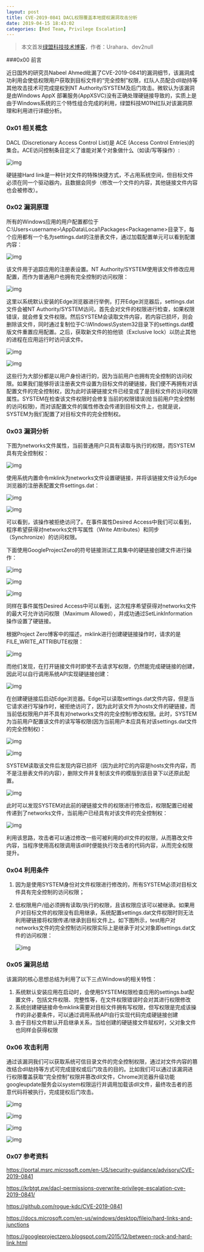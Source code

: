 ```yaml
---
layout: post
title: CVE-2019-0841 DACL权限覆盖本地提权漏洞攻击分析
date: 2019-04-15 18:43:02
categories: [Red Team, Privilege Escalation]
---
```


> 本文首发[绿盟科技技术博客](http://blog.nsfocus.net/cve-2019-0841-dacl/)，作者：Urahara、dev2null

###0x00 前言

近日国外的研究员Nabeel Ahmed纰漏了CVE-2019-0841的漏洞细节，该漏洞成功利用会使低权限用户获取到目标文件的“完全控制”权限，红队人员配合dll劫持等其他攻击技术可完成提权到NT Authority/SYSTEM及后门攻击。微软认为该漏洞是由Windows AppX 部署服务(AppXSVC)没有正确处理硬链接导致的，实质上是由于Windows系统的三个特性组合完成的利用，绿盟科技M01N红队对该漏洞原理和利用进行详细分析。

### 0x01 相关概念

DACL (Discretionary Access Control List)是 ACE (Access Control Entries)的集合。ACE访问控制条目定义了谁能对某个对象做什么（如读/写等操作）:

![img](http://reverse-tcp.xyz/static/img/posts/CVE-2019-0841/CVE-2019-0841-001.jpg)

硬链接Hard link是一种针对文件的特殊快捷方式，不占用系统空间，但目标文件必须在同一个驱动器内，且数据会同步（修改一个文件的内容，其他链接文件内容也会被修改）。

### 0x02 漏洞原理

所有的Windows应用的用户配置都位于C:\Users\<username>\AppData\Local\Packages\<Packagename>目录下，每个应用都有一个名为settings.dat的注册表文件，通过加载配置单元可以看到配置内容：

![img](http://reverse-tcp.xyz/static/img/posts/CVE-2019-0841/CVE-2019-0841-002.jpg)

该文件用于追踪应用的注册表设置。NT Authority/SYSTEM使用该文件修改应用配置，而作为普通用户也拥有完全控制的访问权限：

![img](http://reverse-tcp.xyz/static/img/posts/CVE-2019-0841/CVE-2019-0841-003.jpg)

这里以系统默认安装的Edge浏览器进行举例，打开Edge浏览器后，settings.dat文件会被NT Authority/SYSTEM访问，首先会对文件的权限进行检查，如果权限错误，就会修复文件权限。然后SYSTEM会读取文件内容，若内容已损坏，则会删除该文件，同时通过复制位于C:\WIndows\System32目录下的settings.dat模版文件重置应用配置。之后，获取新文件的拍他锁（Exclusive lock）以防止其他的进程在应用运行时访问该文件。

![img](http://reverse-tcp.xyz/static/img/posts/CVE-2019-0841/CVE-2019-0841-004.jpg)

![img](http://reverse-tcp.xyz/static/img/posts/CVE-2019-0841/CVE-2019-0841-005.jpg)

这些行为大部分都是以用户身份进行的，因为当前用户也拥有完全控制的访问权限。如果我们能够将该注册表文件设置为目标文件的硬链接，我们便不再拥有对该配置文件的完全控制权，因为此时该硬链接文件已经变成了是目标文件的访问权限属性。SYSTEM在检查该文件权限时会修复当前的权限错误(给当前用户完全控制的访问权限)，而对该配置文件的属性修改会传递到目标文件上，也就是说，SYSTEM为我们配置了对目标文件的完全控制权。

### 0x03 漏洞分析

下图为networks文件属性，当前普通用户只具有读取与执行的权限，而SYSTEM具有完全控制权：

![img](http://reverse-tcp.xyz/static/img/posts/CVE-2019-0841/CVE-2019-0841-006.jpg)

使用系统内置命令mklink为networks文件设置硬链接，并将该链接文件设为Edge浏览器的注册表配置文件settings.dat：

![img](http://reverse-tcp.xyz/static/img/posts/CVE-2019-0841/CVE-2019-0841-007.jpg)

![img](http://reverse-tcp.xyz/static/img/posts/CVE-2019-0841/CVE-2019-0841-008.jpg)

可以看到，该操作被拒绝访问了。在事件属性Desired Access中我们可以看到，程序希望获得对networks文件写属性（Write Attributes）和同步（Synchronize）的访问权限。

下面使用GoogleProjectZero的符号链接测试工具集中的硬链接创建文件进行操作：

![img](http://reverse-tcp.xyz/static/img/posts/CVE-2019-0841/CVE-2019-0841-009.jpg)

![img](http://reverse-tcp.xyz/static/img/posts/CVE-2019-0841/CVE-2019-0841-010.jpg)

![img](http://reverse-tcp.xyz/static/img/posts/CVE-2019-0841/CVE-2019-0841-011.jpg)

同样在事件属性Desired Access中可以看到，这次程序希望获得对networks文件的最大可允许访问权限（Maximum Allowed），并成功通过SetLinkInformation操作设置了硬链接。

根据Project Zero博客中的描述，mklink进行创建硬链接操作时，请求的是FILE_WRITE_ATTRIBUTE权限：

![img](http://reverse-tcp.xyz/static/img/posts/CVE-2019-0841/CVE-2019-0841-012.jpg)

而他们发现，在打开链接文件时即使不去请求写权限，仍然能完成硬链接的创建，因此可以自行调用系统API实现硬链接创建：

![img](http://reverse-tcp.xyz/static/img/posts/CVE-2019-0841/CVE-2019-0841-013.jpg)

在创建硬链接后启动Edge浏览器。Edge可以读取settings.dat文件内容，但是当它请求进行写操作时，被拒绝访问了，因为此时该文件为hosts文件的硬链接，而当前低权限用户并不具有对networks文件的完全控制/修改权限。此时，SYSTEM为当前用户配置该文件的读写等权限(因为当前用户本应具有对该settings.dat文件的完全控制权)：

![img](http://reverse-tcp.xyz/static/img/posts/CVE-2019-0841/CVE-2019-0841-014.jpg)

![img](http://reverse-tcp.xyz/static/img/posts/CVE-2019-0841/CVE-2019-0841-015.jpg)

SYSTEM读取该文件后发现内容已损坏（因为此时它的内容是hosts文件内容，而不是注册表文件的内容），删除文件并复制该文件的模版到该目录下以还原此配置。

![img](http://reverse-tcp.xyz/static/img/posts/CVE-2019-0841/CVE-2019-0841-016.jpg)

此时可以发现SYSTEM对此前的硬链接文件的权限进行修改后，权限配置已经被传递到了networks文件，当前用户已经具有对该文件的完全控制权：

![img](http://reverse-tcp.xyz/static/img/posts/CVE-2019-0841/CVE-2019-0841-017.jpg)

利用该思路，攻击者可以通过修改一些可被利用的dll文件的权限，从而篡改文件内容，当程序使用高权限调用该dll时便能执行攻击者的代码内容，从而完全权限提升。

### 0x04 利用条件

1. 因为是使用SYSTEM身份对文件权限进行修改的，所有SYSTEM必须对目标文件具有完全控制的访问权限；

2. 低权限用户/组必须拥有读取/执行的权限，且该权限应该可以被继承。如果用户对目标文件的权限没有启用继承，系统配置settings.dat文件权限时则无法利用硬链接将权限传递/继承到目标文件上。如下图所示，test用户对networks文件的完全控制访问权限实际上是继承于对父对象即settings.dat文件的访问权限：

   ![img](http://reverse-tcp.xyz/static/img/posts/CVE-2019-0841/CVE-2019-0841-018.jpg)

### 0x05 漏洞总结

该漏洞的核心思想总结为利用了以下三点Windows的相关特性：

1. 系统默认安装应用在启动时，会使用SYSTEM权限检查应用的settings.bat配置文件，包括文件权限、完整性等，在文件权限错误时会对其进行权限修改
2. 系统创建硬链接命令mklink需要对目标文件拥有写权限，但写权限是完成该操作的非必要条件，可以通过调用系统API自行实现代码完成硬链接创建
3. 由于目标文件默认开启继承关系，当给创建的硬链接文件赋权时，父对象文件也同样会获得权限

### 0x06 攻击利用

通过该漏洞我们可以获取系统可信目录文件的完全控制权限，通过对文件内容的篡改结合dll劫持等方式可完成提权或后门攻击的目的。比如我们可以通过该漏洞进行权限覆盖获取“完全控制”权限并篡改dll文件，Chrome浏览器升级功能googleupdate服务会以system权限运行并调用加载该dll文件，最终攻击者的恶意代码将被执行，完成提权后门攻击。

![img](http://reverse-tcp.xyz/static/img/posts/CVE-2019-0841/CVE-2019-0841-019.jpg)

![img](http://reverse-tcp.xyz/static/img/posts/CVE-2019-0841/CVE-2019-0841-020.jpg)

![img](http://reverse-tcp.xyz/static/img/posts/CVE-2019-0841/CVE-2019-0841-021.jpg)

![img](http://reverse-tcp.xyz/static/img/posts/CVE-2019-0841/CVE-2019-0841-022.jpg)

### 0x07 参考资料

https://portal.msrc.microsoft.com/en-US/security-guidance/advisory/CVE-2019-0841

https://krbtgt.pw/dacl-permissions-overwrite-privilege-escalation-cve-2019-0841/

https://github.com/rogue-kdc/CVE-2019-0841

https://docs.microsoft.com/en-us/windows/desktop/fileio/hard-links-and-junctions

<https://googleprojectzero.blogspot.com/2015/12/between-rock-and-hard-link.html>

 